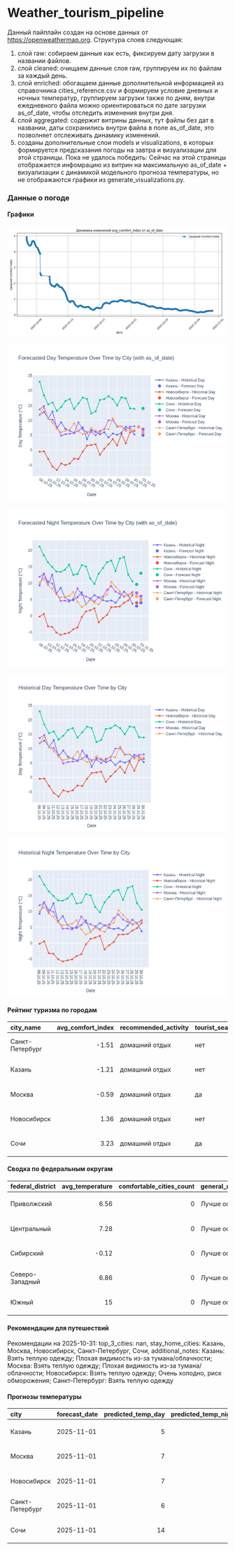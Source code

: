# Weather_tourism_pipeline
Данный пайплайн создан на основе данных от https://openweathermap.org.
Структура слоев следующая:
  1) слой raw: 
  собираем данные как есть, фиксируем дату загрузки в названии файлов.
  2) слой cleaned:
  очищаем данные слоя raw, группируем их по файлам за каждый день.
  3) слой enriched:
  обогащаем данные дополнительной информацией из справочника cities_reference.csv и формируем условие дневных и ночных температур,
  группируем загрузки также по дням, внутри ежедневного файла можно ориентироваться по дате загрузки as_of_date, чтобы отследить изменения внутри дня.
  4) слой aggregated:
   содержит витрины данных, тут файлы без дат в названии, даты сохранились внутри файла в поле as_of_date, это позволняет отслеживать динамику изменений.
  6) созданы дополнительные слои models и visualizations, в которых формируется предсказания погоды на завтра и визуализации для этой страницы.
  Пока не удалось победить: Сейчас на этой страницы отображается инфомрацию из витрин на максимальную as_of_date + визуализации с динамикой модельного прогноза температуры, 
  но не отображаются графики из generate_visualizations.py.
<!-- WEATHER DATA START -->
### Данные о погоде

#### Графики
![Comfort Index Trend](data/visualizations/comfort_index_trend.png)

![Forecasted Day Temperature](data/visualizations/forecasted_day_temperature.png)

![Forecasted Night Temperature](data/visualizations/forecasted_night_temperature.png)

![Historical Day Temperature](data/visualizations/historical_day_temperature.png)

![Historical Night Temperature](data/visualizations/historical_night_temperature.png)

#### Рейтинг туризма по городам
| city_name       |   avg_comfort_index | recommended_activity   | tourist_season_match   | tourism_season   | tour_recommendation       | as_of_date          |
|:----------------|--------------------:|:-----------------------|:-----------------------|:-----------------|:--------------------------|:--------------------|
| Санкт-Петербург |               -1.51 | домашний отдых         | нет                    | Май-Сентябрь     | домашний отдых вне сезона | 2025-10-31 06:35:00 |
| Казань          |               -1.21 | домашний отдых         | нет                    | Май-Сентябрь     | домашний отдых вне сезона | 2025-10-31 06:35:00 |
| Москва          |               -0.59 | домашний отдых         | да                     | Круглогодично    | домашний отдых в сезон    | 2025-10-31 06:35:00 |
| Новосибирск     |                1.36 | домашний отдых         | нет                    | Июнь-Август      | домашний отдых вне сезона | 2025-10-31 06:35:00 |
| Сочи            |                3.23 | домашний отдых         | да                     | Май-Октябрь      | домашний отдых в сезон    | 2025-10-31 06:35:00 |

#### Сводка по федеральным округам
| federal_district   |   avg_temperature |   comfortable_cities_count | general_recommendation   | as_of_date          |
|:-------------------|------------------:|---------------------------:|:-------------------------|:--------------------|
| Приволжский        |              6.56 |                          0 | Лучше остаться дома      | 2025-10-31 06:35:00 |
| Центральный        |              7.28 |                          0 | Лучше остаться дома      | 2025-10-31 06:35:00 |
| Сибирский          |             -0.12 |                          0 | Лучше остаться дома      | 2025-10-31 06:35:00 |
| Северо-Западный    |              6.86 |                          0 | Лучше остаться дома      | 2025-10-31 06:35:00 |
| Южный              |             15    |                          0 | Лучше остаться дома      | 2025-10-31 06:35:00 |

#### Рекомендации для путешествий
Рекомендации на 2025-10-31: top_3_cities: nan, stay_home_cities: Казань, Москва, Новосибирск, Санкт-Петербург, Сочи, additional_notes: Казань: Взять теплую одежду; Плохая видимость из-за тумана/облачности; Москва: Взять теплую одежду; Плохая видимость из-за тумана/облачности; Новосибирск: Взять теплую одежду; Очень холодно, риск обморожения; Санкт-Петербург: Взять теплую одежду

#### Прогнозы температуры
| city            | forecast_date   |   predicted_temp_day |   predicted_temp_night | model_type       | as_of_date          |
|:----------------|:----------------|---------------------:|-----------------------:|:-----------------|:--------------------|
| Казань          | 2025-11-01      |                    5 |                      4 | LinearRegression | 2025-10-31 06:35:34 |
| Москва          | 2025-11-01      |                    7 |                      6 | LinearRegression | 2025-10-31 06:35:34 |
| Новосибирск     | 2025-11-01      |                    7 |                      5 | LinearRegression | 2025-10-31 06:35:34 |
| Санкт-Петербург | 2025-11-01      |                    6 |                      5 | LinearRegression | 2025-10-31 06:35:34 |
| Сочи            | 2025-11-01      |                   14 |                     13 | LinearRegression | 2025-10-31 06:35:34 |


<!-- WEATHER DATA END -->
